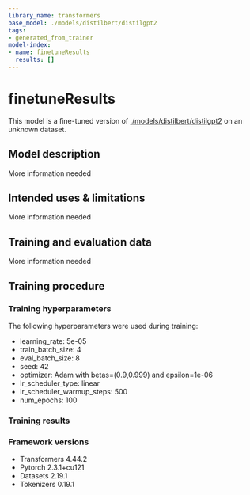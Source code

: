 ```yaml
---
library_name: transformers
base_model: ./models/distilbert/distilgpt2
tags:
- generated_from_trainer
model-index:
- name: finetuneResults
  results: []
---
```


<!-- This model card has been generated automatically according to the information the Trainer had access to. You
should probably proofread and complete it, then remove this comment. -->

# finetuneResults

This model is a fine-tuned version of [./models/distilbert/distilgpt2](https://huggingface.co/./models/distilbert/distilgpt2) on an unknown dataset.

## Model description

More information needed

## Intended uses & limitations

More information needed

## Training and evaluation data

More information needed

## Training procedure

### Training hyperparameters

The following hyperparameters were used during training:
- learning_rate: 5e-05
- train_batch_size: 4
- eval_batch_size: 8
- seed: 42
- optimizer: Adam with betas=(0.9,0.999) and epsilon=1e-06
- lr_scheduler_type: linear
- lr_scheduler_warmup_steps: 500
- num_epochs: 100

### Training results



### Framework versions

- Transformers 4.44.2
- Pytorch 2.3.1+cu121
- Datasets 2.19.1
- Tokenizers 0.19.1

